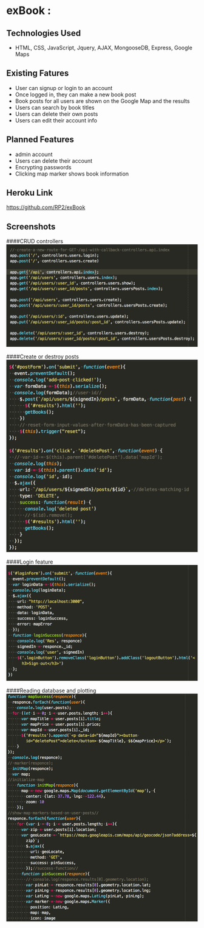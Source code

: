 # exBook :

## Technologies Used

- HTML, CSS, JavaScript, Jquery, AJAX, MongooseDB, Express, Google Maps

## Existing Fatures

- User can signup or login to an account
- Once logged in, they can make a new book post
- Book posts for all users are shown on the Google Map and the results
- Users can search by book titles
- Users can delete their own posts
- Users can edit their account info

## Planned Features

- admin account
- Users can delete their account
- Encrypting passwords
- Clicking map marker shows book information

## Heroku Link

https://github.com/RP2/exBook

## Screenshots

####CRUD controllers
![alt text](/deliverables/controller.png)

####Create or destroy posts
![alt text](/deliverables/create-destroy-posts.png)

####Login feature
![alt text](/deliverables/login.png)

####Reading database and plotting
![alt text](/deliverables/map-points.png)
